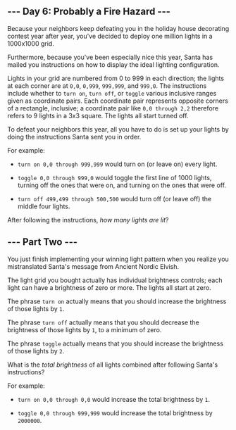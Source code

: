 ## --- Day 6: Probably a Fire Hazard --- ##

Because your neighbors keep defeating you in the holiday house
decorating contest year after year, you've decided to deploy one
million lights in a 1000x1000 grid.

Furthermore, because you've been especially nice this year, Santa has
mailed you instructions on how to display the ideal lighting
configuration.

Lights in your grid are numbered from 0 to 999 in each direction; the
lights at each corner are at `0,0`, `0,999`, `999,999`, and `999,0`.
The instructions include whether to `turn on`, `turn off`, or `toggle`
various inclusive ranges given as coordinate pairs. Each coordinate
pair represents opposite corners of a rectangle, inclusive; a
coordinate pair like `0,0 through 2,2` therefore refers to 9 lights in
a 3x3 square. The lights all start turned off.

To defeat your neighbors this year, all you have to do is set up your
lights by doing the instructions Santa sent you in order.

For example:

  * `turn on 0,0 through 999,999` would turn on (or leave on) every
    light.

  * `toggle 0,0 through 999,0` would toggle the first line of 1000
    lights, turning off the ones that were on, and turning on the ones
    that were off.

  * `turn off 499,499 through 500,500` would turn off (or leave off)
    the middle four lights.

After following the instructions, *how many lights are lit*?

## --- Part Two --- ##

You just finish implementing your winning light pattern when you
realize you mistranslated Santa's message from Ancient Nordic Elvish.

The light grid you bought actually has individual brightness controls;
each light can have a brightness of zero or more. The lights all start
at zero.

The phrase `turn on` actually means that you should increase the
brightness of those lights by `1`.

The phrase `turn off` actually means that you should decrease the
brightness of those lights by `1`, to a minimum of zero.

The phrase `toggle` actually means that you should increase the
brightness of those lights by `2`.

What is the *total brightness* of all lights combined after following
Santa's instructions?

For example:

  * `turn on 0,0 through 0,0` would increase the total brightness by `1`.

  * `toggle 0,0 through 999,999` would increase the total brightness by
    `2000000`.
